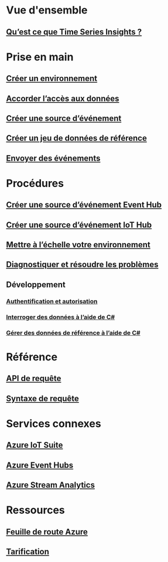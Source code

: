 

# Vue d'ensemble


## [Qu’est ce que Time Series Insights ?](time-series-insights-overview.md)



# Prise en main


## [Créer un environnement](time-series-insights-get-started.md)


## [Accorder l’accès aux données](time-series-insights-data-access.md)


## [Créer une source d’événement](time-series-insights-add-event-source.md)


## [Créer un jeu de données de référence](time-series-insights-add-reference-data-set.md)


## [Envoyer des événements](time-series-insights-send-events.md)



# Procédures


## [Créer une source d’événement Event Hub](time-series-insights-how-to-add-an-event-source-eventhub.md)


## [Créer une source d’événement IoT Hub](time-series-insights-how-to-add-an-event-source-iothub.md)


## [Mettre à l’échelle votre environnement](time-series-insights-how-to-scale-your-environment.md)


## [Diagnostiquer et résoudre les problèmes](time-series-insights-diagnose-and-solve-problems.md)


## Développement


### [Authentification et autorisation](time-series-insights-authentication-and-authorization.md)


### [Interroger des données à l’aide de C#](time-series-insights-query-data-csharp.md)


### [Gérer des données de référence à l’aide de C#](time-series-insights-manage-reference-data-csharp.md)



# Référence


## [API de requête](/rest/api/time-series-insights/time-series-insights-reference-queryapi)


## [Syntaxe de requête](/rest/api/time-series-insights/time-series-insights-reference-query-syntax)



# Services connexes


## [Azure IoT Suite](/azure/iot-suite/)


## [Azure Event Hubs](/azure/event-hubs/)


## [Azure Stream Analytics](/azure/stream-analytics/)



# Ressources


## [Feuille de route Azure](https://azure.microsoft.com/roadmap/)


## [Tarification](https://azure.microsoft.com/pricing/details/time-series-insights/)
